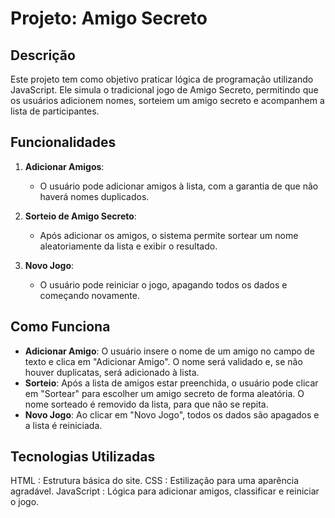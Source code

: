 # Projeto: Amigo Secreto

## Descrição

Este projeto tem como objetivo praticar lógica de programação utilizando JavaScript. Ele simula o tradicional jogo de Amigo Secreto, permitindo que os usuários adicionem nomes, sorteiem um amigo secreto e acompanhem a lista de participantes.

## Funcionalidades

1. **Adicionar Amigos**: 
   - O usuário pode adicionar amigos à lista, com a garantia de que não haverá nomes duplicados.
   
2. **Sorteio de Amigo Secreto**: 
   - Após adicionar os amigos, o sistema permite sortear um nome aleatoriamente da lista e exibir o resultado.

3. **Novo Jogo**: 
   - O usuário pode reiniciar o jogo, apagando todos os dados e começando novamente.

## Como Funciona

- **Adicionar Amigo**: O usuário insere o nome de um amigo no campo de texto e clica em "Adicionar Amigo". O nome será validado e, se não houver duplicatas, será adicionado à lista.
- **Sorteio**: Após a lista de amigos estar preenchida, o usuário pode clicar em "Sortear" para escolher um amigo secreto de forma aleatória. O nome sorteado é removido da lista, para que não se repita.
- **Novo Jogo**: Ao clicar em "Novo Jogo", todos os dados são apagados e a lista é reiniciada.


## Tecnologias Utilizadas
HTML : Estrutura básica do site.
CSS : Estilização para uma aparência agradável.
JavaScript : Lógica para adicionar amigos, classificar e reiniciar o jogo.

